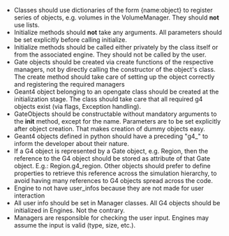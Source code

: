 * Classes should use dictionaries of the form {name:object} to register series of objects, e.g. volumes in the VolumeManager. They should **not** use lists.
* Initialize methods should **not** take any arguments. All parameters should be set explicitly before calling initialize.
* Initialize methods should be called either privately by the class itself or from the associated engine. They should not be called by the user.
* Gate objects should be created via create functions of the respective managers, not by directly calling the constructor of the object's class. The create method should take care of setting up the object correctly and registering the required managers
* Geant4 object belonging to an opengate class should be created at the initialization stage. The class should take care that all required g4 objects exist (via flags, Exception handling).
* GateObjects should be constructable without mandatory arguments to the __init__ method, except for the name. Parameters are to be set explicitly after object creation. That makes creation of dummy objects easy.
* Geant4 objects defined in python should have a preceding "g4_" to inform the developer about their nature.
* If a G4 object is represented by a Gate object, e.g. Region, then the reference to the G4 object should be stored as attribute of that Gate object. E.g.: Region.g4_region. Other objects should prefer to define properties to retrieve this reference across the simulation hierarchy, to avoid having many references to G4 objects spread across the code.
* Engine to not have user_infos because they are not made for user interaction
* All user info should be set in Manager classes. All G4 objects should be initialized in Engines. Not the contrary.
* Managers are responsible for checking the user input. Engines may assume the input is valid (type, size, etc.).
